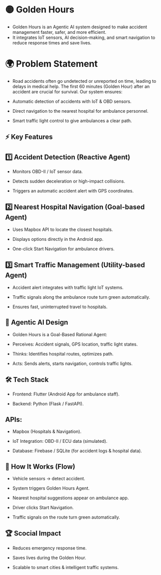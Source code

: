 # 🟡 Golden Hours

  - Golden Hours is an Agentic AI system designed to make accident management faster, safer, and more efficient.
  - It integrates IoT sensors, AI decision-making, and smart navigation to reduce response times and save lives.

# 🌍 Problem Statement

  - Road accidents often go undetected or unreported on time, leading to delays in medical help. The first 60 minutes (Golden Hour) after an accident are crucial for   survival. Our system ensures:

  - Automatic detection of accidents with IoT & OBD sensors.

  - Direct navigation to the nearest hospital for ambulance personnel.

  - Smart traffic light control to give ambulances a clear path.

## ⚡ Key Features
## 1️⃣ Accident Detection (Reactive Agent)

  - Monitors OBD-II / IoT sensor data.

  - Detects sudden deceleration or high-impact collisions.

  - Triggers an automatic accident alert with GPS coordinates.

## 2️⃣ Nearest Hospital Navigation (Goal-based Agent)

  - Uses Mapbox API to locate the closest hospitals.

  - Displays options directly in the Android app.

  - One-click Start Navigation for ambulance drivers.

## 3️⃣ Smart Traffic Management (Utility-based Agent)

  - Accident alert integrates with traffic light IoT systems.

  - Traffic signals along the ambulance route turn green automatically.

  - Ensures fast, uninterrupted travel to hospitals.

## 🧠 Agentic AI Design

  - Golden Hours is a Goal-Based Rational Agent:

  - Perceives: Accident signals, GPS location, traffic light states.

  - Thinks: Identifies hospital routes, optimizes path.

  - Acts: Sends alerts, starts navigation, controls traffic lights.

## 🛠️ Tech Stack

  - Frontend: Flutter (Android App for ambulance staff).

  - Backend: Python (Flask / FastAPI).

## APIs:

  - Mapbox (Hospitals & Navigation).

  - IoT Integration: OBD-II / ECU data (simulated).

  - Database: Firebase / SQLite (for accident logs & hospital data).

## 🚀 How It Works (Flow)

  - Vehicle sensors → detect accident.

  - System triggers Golden Hours Agent.

  - Nearest hospital suggestions appear on ambulance app.

  - Driver clicks Start Navigation.

  - Traffic signals on the route turn green automatically.


## 🏆 Scocial Impact

  - Reduces emergency response time.
  
  - Saves lives during the Golden Hour.
  
  - Scalable to smart cities & intelligent traffic systems.

    

